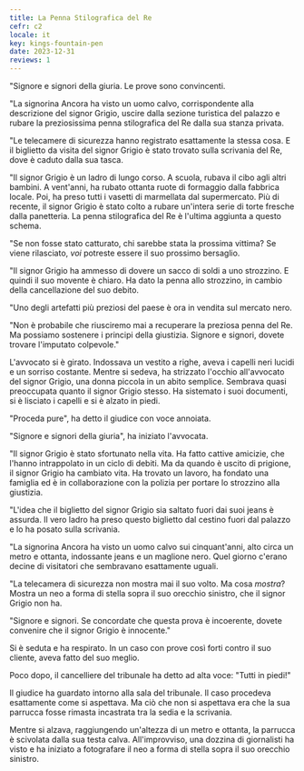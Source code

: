 ```yaml
---
title: La Penna Stilografica del Re
cefr: c2
locale: it
key: kings-fountain-pen
date: 2023-12-31
reviews: 1
---
```


"Signore e signori della giuria. Le prove sono convincenti.

"La signorina Ancora ha visto un uomo calvo, corrispondente alla descrizione del signor Grigio, uscire dalla sezione turistica del palazzo e rubare la preziosissima penna stilografica del Re dalla sua stanza privata.

"Le telecamere di sicurezza hanno registrato esattamente la stessa cosa. E il biglietto da visita del signor Grigio è stato trovato sulla scrivania del Re, dove è caduto dalla sua tasca.

"Il signor Grigio è un ladro di lungo corso. A scuola, rubava il cibo agli altri bambini. A vent'anni, ha rubato ottanta ruote di formaggio dalla fabbrica locale. Poi, ha preso tutti i vasetti di marmellata dal supermercato. Più di recente, il signor Grigio è stato colto a rubare un'intera serie di torte fresche dalla panetteria. La penna stilografica del Re è l'ultima aggiunta a questo schema.

"Se non fosse stato catturato, chi sarebbe stata la prossima vittima? Se viene rilasciato, *voi* potreste essere il suo prossimo bersaglio.

"Il signor Grigio ha ammesso di dovere un sacco di soldi a uno strozzino. E quindi il suo movente è chiaro. Ha dato la penna allo strozzino, in cambio della cancellazione del suo debito.

"Uno degli artefatti più preziosi del paese è ora in vendita sul mercato nero.

"Non è probabile che riusciremo mai a recuperare la preziosa penna del Re. Ma possiamo sostenere i principi della giustizia. Signore e signori, dovete trovare l'imputato colpevole."

L'avvocato si è girato. Indossava un vestito a righe, aveva i capelli neri lucidi e un sorriso costante. Mentre si sedeva, ha strizzato l'occhio all'avvocato del signor Grigio, una donna piccola in un abito semplice. Sembrava quasi preoccupata quanto il signor Grigio stesso. Ha sistemato i suoi documenti, si è lisciato i capelli e si è alzato in piedi.

"Proceda pure", ha detto il giudice con voce annoiata.

"Signore e signori della giuria", ha iniziato l'avvocata.

"Il signor Grigio è stato sfortunato nella vita. Ha fatto cattive amicizie, che l'hanno intrappolato in un ciclo di debiti. Ma da quando è uscito di prigione, il signor Grigio ha cambiato vita. Ha trovato un lavoro, ha fondato una famiglia ed è in collaborazione con la polizia per portare lo strozzino alla giustizia.

"L'idea che il biglietto del signor Grigio sia saltato fuori dai suoi jeans è assurda. Il vero ladro ha preso questo biglietto dal cestino fuori dal palazzo e lo ha posato sulla scrivania.

"La signorina Ancora ha visto un uomo calvo sui cinquant'anni, alto circa un metro e ottanta, indossante jeans e un maglione nero. Quel giorno c'erano decine di visitatori che sembravano esattamente uguali.

"La telecamera di sicurezza non mostra mai il suo volto. Ma cosa *mostra*? Mostra un neo a forma di stella sopra il suo orecchio sinistro, che il signor Grigio non ha.

"Signore e signori. Se concordate che questa prova è incoerente, dovete convenire che il signor Grigio è innocente."

Si è seduta e ha respirato. In un caso con prove così forti contro il suo cliente, aveva fatto del suo meglio.

Poco dopo, il cancelliere del tribunale ha detto ad alta voce: "Tutti in piedi!"

Il giudice ha guardato intorno alla sala del tribunale. Il caso procedeva esattamente come si aspettava. Ma ciò che non si aspettava era che la sua parrucca fosse rimasta incastrata tra la sedia e la scrivania.

Mentre si alzava, raggiungendo un'altezza di un metro e ottanta, la parrucca è scivolata dalla sua testa calva. All'improvviso, una dozzina di giornalisti ha visto e ha iniziato a fotografare il neo a forma di stella sopra il suo orecchio sinistro.